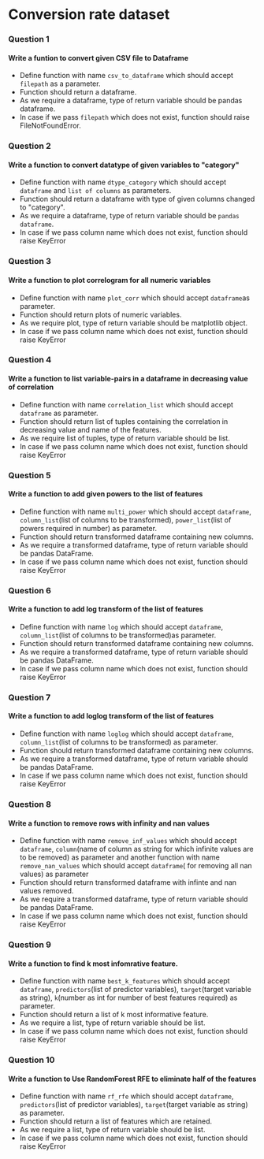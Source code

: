 # Conversion rate dataset

### Question 1
#### Write a funtion to convert given CSV file to Dataframe

* Define function with name `csv_to_dataframe` which should accept `filepath` as a parameter.
* Function should return a dataframe.
* As we require a dataframe, type of return variable should be pandas dataframe.
* In case if we pass `filepath` which does not exist, function should raise FileNotFoundError.

### Question 2
#### Write a function to convert datatype of given variables to "category"

* Define function with name `dtype_category` which should accept `dataframe` and `list of columns` as parameters.
* Function should return a dataframe with type of given columns changed to "category".
* As we require a dataframe, type of return variable should be `pandas dataframe`.
* In case if we pass column name which does not exist, function should raise KeyError

### Question 3
#### Write a function to plot correlogram for all numeric variables

* Define function with name `plot_corr` which should accept `dataframe`as parameter.
* Function should return plots of numeric variables.
* As we require plot, type of return variable should be matplotlib object.
* In case if we pass column name which does not exist, function should raise KeyError

### Question 4
#### Write a function to list variable-pairs in a dataframe in decreasing value of correlation

* Define function with name `correlation_list` which should accept `dataframe` as parameter.
* Function should return list of tuples containing the correlation in decreasing value and name of the features.
* As we require list of tuples, type of return variable should be list.
* In case if we pass column name which does not exist, function should raise KeyError

### Question 5
#### Write a function to add given powers to the list of features
* Define function with name `multi_power` which should accept `dataframe`, `column_list`(list of columns to be transformed), `power_list`(list of powers required in number) as parameter.
* Function should return transformed dataframe containing new columns.
* As we require a transformed dataframe, type of return variable should be pandas DataFrame.
* In case if we pass column name which does not exist, function should raise KeyError

### Question 6
#### Write a function to add log transform of the list of features
* Define function with name `log` which should accept `dataframe`, `column_list`(list of columns to be transformed)as parameter.
* Function should return transformed dataframe containing new columns.
* As we require a transformed dataframe, type of return variable should be pandas DataFrame.
* In case if we pass column name which does not exist, function should raise KeyError

### Question 7
#### Write a function to add loglog transform of the list of features
* Define function with name `loglog` which should accept `dataframe`, `column_list`(list of columns to be transformed) as parameter.
* Function should return transformed dataframe containing new columns.
* As we require a transformed dataframe, type of return variable should be pandas DataFrame.
* In case if we pass column name which does not exist, function should raise KeyError

### Question 8
#### Write a function to remove rows with infinity and nan values

* Define function with name `remove_inf_values` which should accept `dataframe`, `column`(name of column as string for which infinite values are to be removed) as parameter and another function with name `remove_nan_values` which should accept `dataframe`( for removing all nan values) as parameter
* Function should return transformed dataframe with infinte and nan values removed.
* As we require a transformed dataframe, type of return variable should be pandas DataFrame.
* In case if we pass column name which does not exist, function should raise KeyError

### Question 9
#### Write a function to find k most infomrative feature.
* Define function with name `best_k_features` which should accept `dataframe`, `predictors`(list of predictor variables), `target`(target variable as string), `k`(number as int for number of best features required) as parameter.
* Function should return a list of k most informative feature.
* As we require a list, type of return variable should be list.
* In case if we pass column name which does not exist, function should raise KeyError

### Question 10
#### Write a function to Use RandomForest RFE to eliminate half of the features
* Define function with name `rf_rfe` which should accept `dataframe`, `predictors`(list of predictor variables), `target`(target variable as string) as parameter.
* Function should return a list of features which are retained.
* As we require a list, type of return variable should be list.
* In case if we pass column name which does not exist, function should raise KeyError
